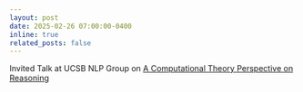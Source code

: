 ```yaml
---
layout: post
date: 2025-02-26 07:00:00-0400
inline: true
related_posts: false
---
```


Invited Talk at UCSB NLP Group on [A Computational Theory Perspective on Reasoning](https://drive.google.com/file/d/1VBbR58PpwZxGzHX4oekuTLqXttsPl_Fs/view?usp=sharing)